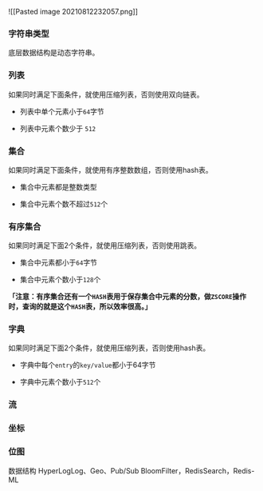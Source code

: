 ![[Pasted image 20210812232057.png]]

### 字符串类型
底层数据结构是动态字符串。
### 列表
如果同时满足下面条件，就使用压缩列表，否则使用双向链表。

-   列表中单个元素小于`64`字节
    
-   列表中元素个数少于 `512`

### 集合
如果同时满足下面条件，就使用有序整数数组，否则使用hash表。

-   集合中元素都是整数类型
    
-   集合中元素个数不超过`512`个

### 有序集合
如果同时满足下面2个条件，就使用压缩列表，否则使用跳表。

-   集合中元素都小于`64`字节
    
-   集合中元素个数小于`128`个

**「注意：有序集合还有一个`HASH`表用于保存集合中元素的分数，做`ZSCORE`操作时，查询的就是这个`HASH`表，所以效率很高。」**

### 字典

如果同时满足下面2个条件，就使用压缩列表，否则使用hash表。

-   字典中每个`entry`的`key/value`都小于64字节
    
-   字典中元素个数小于`512`个

### 流
### 坐标
### 位图


数据结构 HyperLogLog、Geo、Pub/Sub   BloomFilter，RedisSearch，Redis-ML